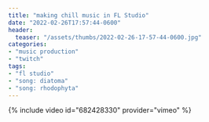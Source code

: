 ```yaml
---
title: "making chill music in FL Studio"
date: "2022-02-26T17:57:44-0600"
header:
  teaser: "/assets/thumbs/2022-02-26-17-57-44-0600.jpg"
categories:
- "music production"
- "twitch"
tags:
- "fl studio"
- "song: diatoma"
- "song: rhodophyta"
---
```

{% include video id="682428330" provider="vimeo" %}
